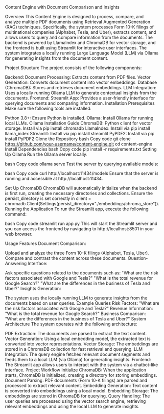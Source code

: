 Content Engine with Document Comparison and Insights




Overview
This Content Engine is designed to process, compare, and analyze multiple PDF documents using Retrieval Augmented Generation (RAG) techniques. Specifically, the system processes Form 10-K filings of multinational companies (Alphabet, Tesla, and Uber), extracts content, and allows users to query and compare information from the documents. The backend is powered by LlamaIndex and ChromaDB for vector storage, and the frontend is built using Streamlit for interactive user interfaces. The system integrates a locally running Large Language Model (LLM) via Ollama for generating insights from the document content.

Project Structure
The project consists of the following components:

Backend:
Document Processing: Extracts content from PDF files.
Vector Generation: Converts document content into vector embeddings.
Database (ChromaDB): Stores and retrieves document embeddings.
LLM Integration: Uses a locally running Ollama LLM to generate contextual insights from the documents.
Frontend:
Streamlit App: Provides a user-friendly interface for querying documents and comparing information.
Installation
Prerequisites
Make sure the following tools are installed:

Python 3.8+: Ensure Python is installed.
Ollama: Install Ollama for running local LLMs.
Ollama Installation Guide
ChromaDB: Python client for vector storage.
Install via pip install chromadb
LlamaIndex: Install via pip install llama_index
Streamlit: Install via pip install streamlit
PyPDF2: Install via pip install PyPDF2
Clone the Repository
bash
Copy code
git clone https://github.com/your-username/content-engine.git
cd content-engine
Install Dependencies
bash
Copy code
pip install -r requirements.txt
Setting Up Ollama
Run the Ollama server locally:

bash
Copy code
ollama serve
Test the server by querying available models:

bash
Copy code
curl http://localhost:11434/models
Ensure that the server is running and accessible at http://localhost:11434.

Set Up ChromaDB
ChromaDB will automatically initialize when the backend is first run, creating the necessary directories and collections.
Ensure the persist_directory is set correctly in client = chromadb.Client(Settings(persist_directory="./embeddings/chroma_store")).
Running the Application
To run the Streamlit app, execute the following command:

bash
Copy code
streamlit run app.py
This will start the Streamlit server and you can access the frontend by navigating to http://localhost:8501 in your web browser.

Usage
Features
Document Comparison:

Upload and analyze the three Form 10-K filings (Alphabet, Tesla, Uber).
Compare and contrast the content across these documents.
Question-Answering Interface:

Ask specific questions related to the documents such as:
"What are the risk factors associated with Google and Tesla?"
"What is the total revenue for Google Search?"
"What are the differences in the business of Tesla and Uber?"
Insights Generation:

The system uses the locally running LLM to generate insights from the documents based on user queries.
Example Queries
Risk Factors: "What are the risk factors associated with Google and Tesla?"
Revenue Information: "What is the total revenue for Google Search?"
Business Comparison: "What are the differences in the business of Tesla and Uber?"
System Architecture
The system operates with the following architecture:

PDF Extraction: The documents are parsed to extract the text content.
Vector Generation: Using a local embedding model, the extracted text is converted into vector representations.
Vector Storage: The embeddings are stored in a ChromaDB collection for fast retrieval and querying.
LLM Integration: The query engine fetches relevant document segments and feeds them to a local LLM (via Ollama) for generating insights.
Frontend: The Streamlit app allows users to interact with the system via a chatbot-like interface.
Project Workflow
Initialize ChromaDB: When the application starts, ChromaDB is initialized, creating a directory for storing embeddings.
Document Parsing: PDF documents (Form 10-K filings) are parsed and processed to extract relevant content.
Embedding Generation: Text content is converted into embeddings using a local model.
Embedding Storage: The embeddings are stored in ChromaDB for querying.
Query Handling: The user queries are processed using the vector search engine, retrieving relevant embeddings and using the local LLM to generate insights.
